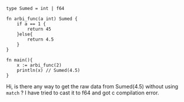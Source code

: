 ```
type Sumed = int | f64

fn arbi_func(a int) Sumed {
	if a == 1 {
		return 45
	}else{
		return 4.5
	}
}

fn main(){
    x := arbi_func(2)
    println(x) // Sumed(4.5)
}
```
Hi, is there any way to get the raw data from Sumed(4.5) without using ```match``` ? I have tried to cast it to f64 and got c compilation error.